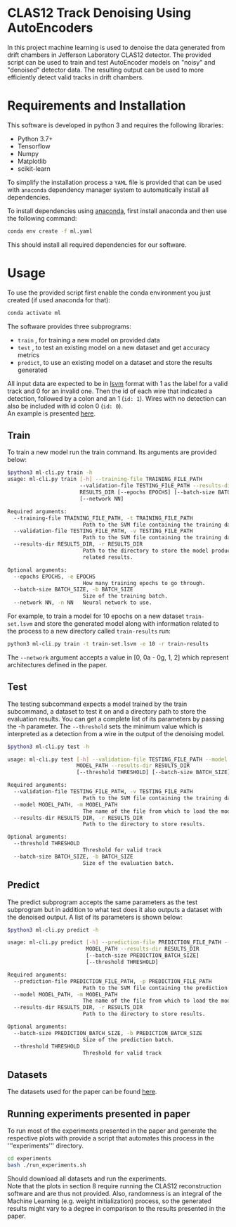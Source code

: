 # CLAS12 Track Denoising Using AutoEncoders

In this project machine learning is used to denoise the data generated from drift chambers in Jefferson Laboratory CLAS12 detector. The provided script can be used to train and test AutoEncoder models on "noisy" and "denoised" detector data. The resulting output can be used to more efficiently detect valid tracks in drift chambers.


# Requirements and Installation
This software is developed in python 3 and requires the following libraries:
* Python 3.7+ 
* Tensorflow
* Numpy
* Matplotlib
* scikit-learn

To simplify the installation process a ```YAML``` file is provided that can be used with ```anaconda``` dependency manager system to automatically install all dependencies.

To install dependencies using [anaconda](https://www.anaconda.com/), first install anaconda and then use the following command:
```bash
conda env create -f ml.yaml
```
This should install all required dependencies for our software.

# Usage
To use the provided script first enable the conda environment you just created (if used anaconda for that):
```bash
conda activate ml
```

The software provides three subprograms:
* ```train``` , for training a new model on provided data
* ```test``` , to test an existing model on a new dataset and get accuracy metrics
* ```predict```, to use an existing model on a dataset and store the results generated

All input data are expected to be in [lsvm](https://www.cs.cornell.edu/people/tj/svm_light/) format with 1 as the label for a valid track and 0 for an invalid one. Then the id of each wire that indicated a detection, followed by a colon and an 1 (```id: 1```). Wires with no detection can also be included with id colon 0 (```id: 0```). <br>
An example is presented [here](https://userweb.jlab.org/~gavalian/ML/2021/Denoise/dc_denoise_one_track_1.lsvm).

## Train
To train a new model run the train command. Its arguments are provided below:
```bash
$python3 ml-cli.py train -h
usage: ml-cli.py train [-h] --training-file TRAINING_FILE_PATH
                       --validation-file TESTING_FILE_PATH --results-dir
                       RESULTS_DIR [--epochs EPOCHS] [--batch-size BATCH_SIZE]
                       [--network NN]

Required arguments:
  --training-file TRAINING_FILE_PATH, -t TRAINING_FILE_PATH
                        Path to the SVM file containing the training data.
  --validation-file TESTING_FILE_PATH, -v TESTING_FILE_PATH
                        Path to the SVM file containing the training data.
  --results-dir RESULTS_DIR, -r RESULTS_DIR
                        Path to the directory to store the model produced and
                        related results.

Optional arguments:
  --epochs EPOCHS, -e EPOCHS
                        How many training epochs to go through.
  --batch-size BATCH_SIZE, -b BATCH_SIZE
                        Size of the training batch.
  --network NN, -n NN   Neural network to use.
```
For example, to train a model for 10 epochs on a new dataset ```train-set.lsvm``` and store the generated model along with information related to the process to a new directory called ```train-results``` run:
```bash
python3 ml-cli.py train -t train-set.lsvm -e 10 -r train-results
```
The ```--network``` argument accepts a value in [0, 0a - 0g, 1, 2] which represent architectures defined in the paper.

## Test
The testing subcommand expects a model trained by the train subcommand, a dataset to test it on and a directory path to store the evaluation results. You can get a complete list of its parameters by passing the -h parameter. The ```--threshold``` sets the minimum value which is interpreted as a detection from a wire in the output of the denoising model.

```bash
$python3 ml-cli.py test -h

usage: ml-cli.py test [-h] --validation-file TESTING_FILE_PATH --model
                      MODEL_PATH --results-dir RESULTS_DIR
                      [--threshold THRESHOLD] [--batch-size BATCH_SIZE]

Required arguments:
  --validation-file TESTING_FILE_PATH, -v TESTING_FILE_PATH
                        Path to the SVM file containing the training data.
  --model MODEL_PATH, -m MODEL_PATH
                        The name of the file from which to load the model.
  --results-dir RESULTS_DIR, -r RESULTS_DIR
                        Path to the directory to store results.

Optional arguments:
  --threshold THRESHOLD
                        Threshold for valid track
  --batch-size BATCH_SIZE, -b BATCH_SIZE
                        Size of the evaluation batch.
```

## Predict

The predict subprogram accepts the same parameters as the test subprogram
but in addition to what test does it also outputs a dataset with the denoised output. A list of its parameters is shown below:

```bash
$python3 ml-cli.py predict -h

usage: ml-cli.py predict [-h] --prediction-file PREDICTION_FILE_PATH --model
                         MODEL_PATH --results-dir RESULTS_DIR
                         [--batch-size PREDICTION_BATCH_SIZE]
                         [--threshold THRESHOLD]

Required arguments:
  --prediction-file PREDICTION_FILE_PATH, -p PREDICTION_FILE_PATH
                        Path to the SVM file containing the prediction data.
  --model MODEL_PATH, -m MODEL_PATH
                        The name of the file from which to load the model.
  --results-dir RESULTS_DIR, -r RESULTS_DIR
                        Path to the directory to store results.

Optional arguments:
  --batch-size PREDICTION_BATCH_SIZE, -b PREDICTION_BATCH_SIZE
                        Size of the prediction batch.
  --threshold THRESHOLD
                        Threshold for valid track
```

## Datasets

The datasets used for the paper can be found [here](https://userweb.jlab.org/~gavalian/ML/2021/Denoise/).

## Running experiments presented in paper

To run most of the experiments presented in the paper and generate the respective plots with provide a script that automates this process in the '''experiments''' directory. 
```bash
cd experiments
bash ./run_experiments.sh
```
Should download all datasets and run the experiments. <br>
Note that the plots in section 8 require running the CLAS12 reconstruction software and are thus not provided.
Also, randomness is an integral of the Machine Learning (e.g. weight initialization) process, so the generated results might vary to a degree in comparison to the results presented in the paper. 
